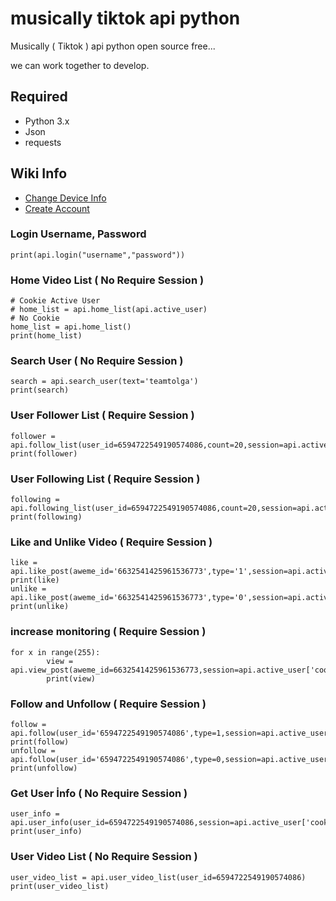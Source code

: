 # musically tiktok api python
Musically ( Tiktok ) api python open source free... 

we can work together to develop.

## Required
- Python 3.x
- Json
- requests

## Wiki Info
- [Change Device Info](https://github.com/tolgatasci/musically-tiktok-api-python/wiki/Device-Info-Change "Change Device Info")
- [Create Account](https://github.com/tolgatasci/musically-tiktok-api-python/wiki/Account-Create "Create Account")

### Login Username, Password
    print(api.login("username","password"))
### Home Video List ( No Require Session )
    # Cookie Active User
    # home_list = api.home_list(api.active_user)
    # No Cookie
    home_list = api.home_list()
    print(home_list)
### Search User ( No Require Session )
	search = api.search_user(text='teamtolga')
	print(search)
### User Follower List ( Require Session )
	follower = api.follow_list(user_id=6594722549190574086,count=20,session=api.active_user['cookies'])
	print(follower)	
### User Following List ( Require Session )
	following = api.following_list(user_id=6594722549190574086,count=20,session=api.active_user['cookies'])
	print(following)		
### Like and Unlike Video ( Require Session )
	like = api.like_post(aweme_id='6632541425961536773',type='1',session=api.active_user['cookies'])
    print(like)
    unlike = api.like_post(aweme_id='6632541425961536773',type='0',session=api.active_user['cookies'])
    print(unlike)
### increase monitoring ( Require Session )
	for x in range(255):
        	view = api.view_post(aweme_id=6632541425961536773,session=api.active_user['cookies'])
        	print(view)
### Follow and Unfollow ( Require Session )
	follow = api.follow(user_id='6594722549190574086',type=1,session=api.active_user['cookies'])
	print(follow)
	unfollow = api.follow(user_id='6594722549190574086',type=0,session=api.active_user['cookies'])
	print(unfollow)
### Get User İnfo ( No Require Session )
	user_info = api.user_info(user_id=6594722549190574086,session=api.active_user['cookies'])
	print(user_info)
### User Video List ( No Require Session )
	user_video_list = api.user_video_list(user_id=6594722549190574086)
	print(user_video_list)
